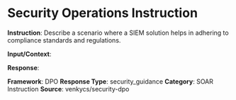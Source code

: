# Security Operations Instruction

**Instruction**: Describe a scenario where a SIEM solution helps in adhering to compliance standards and regulations.

**Input/Context**: 

**Response**: 

**Framework**: DPO
**Response Type**: security_guidance
**Category**: SOAR Instruction
**Source**: venkycs/security-dpo

